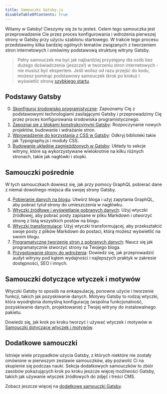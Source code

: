 ```yaml
---
title: Samouczki Gatsby.js
disableTableOfContents: true
---
```


Witamy w Gatsby! Cieszymy się że tu jesteś. Celem tego samouczka jest przeprowadzenie Cie przez proces konfigurowania i wdrożenia pierwszej strony w Gatsby przy użyciu szablonu startowego. W trakcie tego procesu przedstawimy kilka bardziej ogólnych tematów związanych z tworzeniem stron internetowych i omówimy podstawową strukturę witryny Gatsby.

> Pełny samouczek ma być jak najbardziej przystępny dla osób bez dużego doświadczenia (jeszcze!) w tworzeniu stron internetowych - nie musisz być ekspertem. Jeśli wolisz od razu przejść do kodu, możesz pominąć podstawowy samouczek (krok po kroku) i wyświetlić stronę [szybkiego startu](/docs/quick-start/).

## Podstawy Gatsby

0.  [Skonfiguruj środowisko programistyczne](/tutorial/part-zero/): Zapoznamy Cię z podstawowymi technologiami zasilającymi Gatsby i przeprowadzimy Cię przez proces konfigurowania środowiska programistycznego.
1.  [Zapoznaj się z blokami konstrukcyjnymi Gatsby](/tutorial/part-one/): Rozpoczynanie nowych projektów, budowanie i wdrażanie stron.
1.  [Wprowadzenie do korzystania z CSS w Gatsby](/tutorial/part-two/): Odkryj biblioteki takie jak Typography.js i moduły CSS.
1.  [Budowanie układów zagnieżdżonych w Gatsby](/tutorial/part-three/): Układy to sekcje witryny, które są wykorzystywane wielokrotnie na kilku różnych stronach, takie jak nagłówki i stopki.

## Samouczki pośrednie

W tych samouczkach dowiesz się, jak przy pomocy GraphQL pobierać dane z niemal dowolnego miejsca dla swojej strony Gatsby.

4.  [Pobieranie danych na blogu](/tutorial/part-four/): Utwórz bloga i użyj zapytania GraphQL, aby pobrać tytuł strony do umieszczenia w nagłówku.
5.  [Wtyczki źródłowe i wyświetlanie pobranych danych](/tutorial/part-five/): Użyj wtyczki źródłowej, aby pobrać posty zapisane w pliku Markdown i utworzyć stronę z listą wszystkich postów na blogu.
6.  [Wtyczki transformujące](/tutorial/part-six/): Użyj wtyczki transformującej, aby przekształcić swoje posty z plików Markdown do postaci, którą możesz wyświetlić na swoim blogu.
7.  [Programatyczne tworzenie stron z pobranych danych](/tutorial/part-seven/):  Naucz się jak programatycznie stworzyć strony na Twojego bloga.
8.  [Przygotowanie strony do wdrożenia](/tutorial/part-eight/): Dowiedz się, jak przeprowadzić audyt witryny pod kątem wydajności i najlepszych praktyk w zakresie dostępności, SEO i innych.

## Samouczki dotyczące wtyczek i motywów

Wtyczki Gatsby to sposób na enkapsulację, ponowne użycie i tworzenie funkcji, takich jak pozyskiwanie danych. Motywy Gatsby to rodzaj wtyczki, która wyodrębnia domyślną konfigurację (wspólna funkcjonalność, pozyskiwanie danych, projektowanie) z Twojej witryny do instalowalnego pakietu.

Dowiedz się, jak krok po kroku tworzyć i używać wtyczek i motywów w [Samouczki dotyczące wtyczek i motywów](/tutorial/theme-tutorials/).

## Dodatkowe samouczki

Istnieje wiele przypadków użycia Gatsby, z których niektóre nie zostały omówione w pierwszym zestawie samouczków, aby pozwolić Ci na skupienie się podczas nauki. Sekcja dodatkowych samouczków to zbiór zasobów pokazujących krok po kroku jeszcze więcej moźliwości Gatsby, takich jak używanie wtyczek źródłowych do zdjęć i treści CMS.

Zobacz jeszcze więcej na [dodatkowe samouczki Gatsby](/tutorial/additional-tutorials/).
